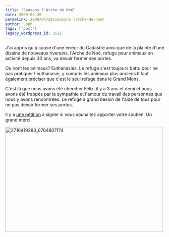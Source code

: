 ```yaml
---
title: "Sauvons l'Arche de Noé"
date: 2009-04-20
permalink: 2009/04/20/sauvons-larche-de-noe/
author: Soph
tags: ["post"]
legacy_wordpress_id: 1511
---
```


J'ai appris qu'à cause d'une erreur du Cadastre ainsi que de la plainte d'une dizaine de nouveaux riverains, l'Arche de Noé, refuge pour animaux en activité depuis 30 ans, va devoir fermer ses portes.

Où iront les animaux? Euthanasiés. Le refuge s'est toujours battu pour ne pas pratiquer l'euthanasie, y compris les animaux plus anciens.Il faut également préciser que c'est le seul refuge dans le Grand Mons.

<!-- excerpt -->

C'est là que nous avons été chercher Félix, il y a 3 ans et demi et nous avons été frappés par la sympathie et l'amour du travail des personnes que nous y avons rencontrées. Le refuge a grand besoin de l'aide de tous pour ne pas devoir fermer ses portes.

Il y a [une pétition](http://www.lapetition.be/en-ligne/ptition-pour-le-maintien-de-larche-de-no-4193.html) à signer si vous souhaitez apporter votre soutien. Un grand merci.

<img class="alignnone size-full wp-image-1512" title="2716419283_6764807f74" src="https://64k.be/wp-content/uploads/2009/04/2716419283_6764807f74.jpg" alt="2716419283_6764807f74" width="500" height="333" />
